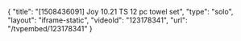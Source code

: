 {
    "title": "[1508436091] Joy 10.21 TS 12 pc towel set",
    "type": "solo",
    "layout": "iframe-static",
    "videoId": "123178341",
    "url": "\/tvpembed\/123178341"
}
